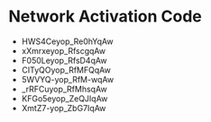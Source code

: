 # Network Activation Code
* HWS4Ceyop_Re0hYqAw
* xXmrxeyop_RfscgqAw
* F050Leyop_RfsD4qAw
* CITyQOyop_RfMFQqAw
* 5WVYQ-yop_RfM-wqAw
* _rRFCuyop_RfMhsqAw
* KFGo5eyop_ZeQJIqAw
* XmtZ7-yop_ZbG7IqAw
